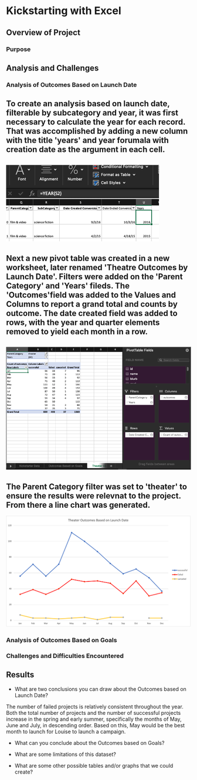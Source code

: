 # Kickstarting with Excel

## Overview of Project

### Purpose

## Analysis and Challenges

### Analysis of Outcomes Based on Launch Date
To create an analysis based on launch date, filterable by subcategory and year, it was first necessary to calculate the year for each record.  That was accomplished by adding a new column with the title 'years' and year forumala with creation date as the argument in each cell.  
---
![ss1.png](/resources/ss1.png)
---
Next a new pivot table was created in a new worksheet, later renamed 'Theatre Outcomes by Launch Date'.  Filters were added on the 'Parent Category' and 'Years' fileds. The 'Outcomes'field was added to the Values and Columns to report a grand total and counts by outcome.  The date created field was added to rows, with the year and quarter elements removed to yield each month in a row. 
---
![ss1.png](/resources/ss2.png)
---
The Parent Category filter was set to 'theater' to ensure the results were relevnat to the project.  From there a line chart was generated.  
---
![Theater_Outcomes_vs_Launch.png](/resources/Theater_Outcomes_vs_Launch.png)

### Analysis of Outcomes Based on Goals

### Challenges and Difficulties Encountered

## Results

- What are two conclusions you can draw about the Outcomes based on Launch Date?

The number of failed projects is relatively consistent throughout the year.  Both the total number of projects and the number of successful projects increase in the spring and early summer, specifically the months of May, June and July, in descending order.  Based on this, May would be the best month to launch for Louise to launch a campaign.
- What can you conclude about the Outcomes based on Goals?

- What are some limitations of this dataset?

- What are some other possible tables and/or graphs that we could create?
